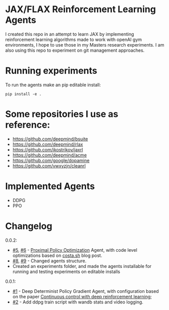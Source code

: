 # JAX/FLAX Reinforcement Learning Agents

I created this repo in an attempt to learn JAX by implementing reinforcement learning algorithms made to work with openAI gym environments, I hope to use those in my Masters research experiments. I am also using this repo to experiment on git management approaches.

# Running experiments
To run the agents make an pip editable install:
```
pip install -e .
```

# Some repositories I use as reference:
- https://github.com/deepmind/bsuite
- https://github.com/deepmind/rlax
- https://github.com/ikostrikov/jaxrl
- https://github.com/deepmind/acme
- https://github.com/google/dopamine
- https://github.com/vwxyzjn/cleanrl

# Implemented Agents
- DDPG
- PPO

# Changelog

0.0.2:
- [#5](https://github.com/FelipeMartins96/rl-jax/pull/5), [#6](https://github.com/FelipeMartins96/rl-jax/pull/6) - [Proximal Policy Optimization](https://arxiv.org/abs/1707.06347) Agent, with code level optimizations based on [costa.sh](https://costa.sh/blog-the-32-implementation-details-of-ppo.html) blog post.
- [#8](https://github.com/FelipeMartins96/rl-jax/pull/8), [#9](https://github.com/FelipeMartins96/rl-jax/pull/9) - Changed agents structure.
- Created an experiments folder, and made the agents installable for running and testing experiments on editable installs

0.0.1:
- [#1](https://github.com/FelipeMartins96/rl-jax/pull/1) - Deep Determinist Policy Gradient Agent, with configuration based on the paper [Continuous control with deep reinforcement learning](https://arxiv.org/abs/1509.02971);
- [#2](https://github.com/FelipeMartins96/rl-jax/pull/2) - Add ddpg train script with wandb stats and video logging.